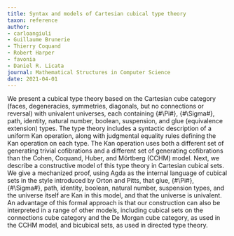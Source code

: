 ```yaml
---
title: Syntax and models of Cartesian cubical type theory
taxon: reference
author:
- carloangiuli
- Guillaume Brunerie
- Thierry Coquand
- Robert Harper
- favonia
- Daniel R. Licata
journal: Mathematical Structures in Computer Science
date: 2021-04-01
---
```


We present a cubical type theory based on the Cartesian cube category (faces, degeneracies, symmetries, diagonals, but no connections or reversal) with univalent universes, each containing {#\Pi#}, {#\Sigma#}, path, identity, natural number, boolean, suspension, and glue (equivalence extension) types. The type theory includes a syntactic description of a uniform Kan operation, along with judgmental equality rules defining the Kan operation on each type. The Kan operation uses both a different set of generating trivial cofibrations and a different set of generating cofibrations than the Cohen, Coquand, Huber, and Mörtberg (CCHM) model. Next, we describe a constructive model of this type theory in Cartesian cubical sets. We give a mechanized proof, using Agda as the internal language of cubical sets in the style introduced by Orton and Pitts, that glue, {#\Pi#}, {#\Sigma#}, path, identity, boolean, natural number, suspension types, and the universe itself are Kan in this model, and that the universe is univalent. An advantage of this formal approach is that our construction can also be interpreted in a range of other models, including cubical sets on the connections cube category and the De Morgan cube category, as used in the CCHM model, and bicubical sets, as used in directed type theory.
